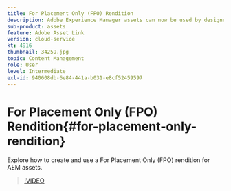```yaml
---
title: For Placement Only (FPO) Rendition
description: Adobe Experience Manager assets can now be used by designers and creative users within their favorite Adobe Creative Cloud desktop applications. Adobe Asset Link extension for Adobe Creative Cloud Enterprise extends the capability to search and browse, sort, preview, upload assets, check out, modify, check-in and view metadata of AEM assets within Creative Cloud tools like Adobe Photoshop, InDesign, and Illustrator.
sub-product: assets
feature: Adobe Asset Link
version: cloud-service
kt: 4916
thumbnail: 34259.jpg
topic: Content Management
role: User
level: Intermediate
exl-id: 940608db-6e84-441a-b031-e8cf52459597
---
```

# For Placement Only (FPO) Rendition{#for-placement-only-rendition}

Explore how to create and use a For Placement Only (FPO) rendition for AEM assets.

>[!VIDEO](https://video.tv.adobe.com/v/34259/?quality=12)
